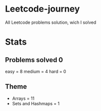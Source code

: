 # Leetcode-journey
All Leetcode problems solution, wich I solved


# Stats 
## Problems solved 0

easy = 8
medium = 4
hard = 0 

## Theme 

- Arrays = 11
- Sets and Hashmaps = 1
